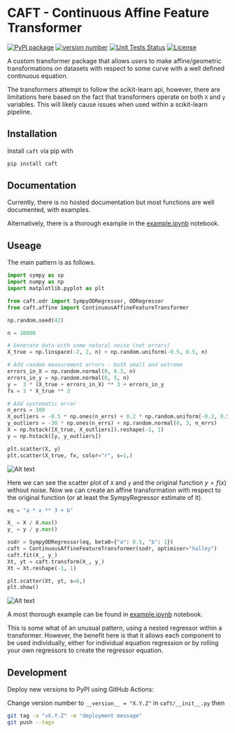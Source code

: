 # CAFT - Continuous Affine Feature Transformer

[![PyPI package](https://img.shields.io/badge/pip%20install-caft-brightgreen)](https://pypi.org/project/caft) [![version number](https://img.shields.io/pypi/v/example-pypi-package?color=green&label=version)](https://github.com/tomchen/example_pypi_package/releases) [![Unit Tests Status](https://github.com/joshdunnlime/caft/actions/workflows/test.yml/badge.svg)](https://github.com/joshdunnlime/caft/actions)
 [![License](https://img.shields.io/github/license/tomchen/example_pypi_package)](https://github.com/tomchen/example_pypi_package/blob/main/LICENSE)

A custom transformer package that allows users to make affine/geometric transformations on datasets with respect to some curve with a well defined continuous equation.

The transformers attempt to follow the scikit-learn api, however, there are limitations here based on the fact that transformers operate on both `X` and `y` variables. This will likely cause issues when used within a scikit-learn pipeline.

## Installation

Install `caft` via pip with

```bash
pip install caft
```

## Documentation

Currently, there is no hosted documentation but most functions are well documented, with examples.

Alternatively, there is a thorough example in the [example.ipynb](./example.ipynb) notebook.

## Useage

The main pattern is as follows.

```python
import sympy as sp
import numpy as np
import matplotlib.pyplot as plt

from caft.odr import SympyODRegressor, ODRegressor
from caft.affine import ContinuousAffineFeatureTransformer

np.random.seed(42)

n = 10000

# Generate data with some natural noise (not errors)
X_true = np.linspace(-2, 2, n) + np.random.uniform(-0.5, 0.5, n)

# Add random measurement errors - both small and extreme
errors_in_X = np.random.normal(0, 0.3, n)
errors_in_y = np.random.normal(0, 5, n)
y =  3 * (X_true + errors_in_X) ** 3 + errors_in_y
fx = 3 * X_true ** 3

# Add systematic error
n_errs = 100
X_outliers = -0.5 * np.ones(n_errs) + 0.2 * np.random.uniform(-0.3, 0.5, n_errs)
y_outliers = -30 * np.ones(n_errs) + np.random.normal(0, 3, n_errs)
X = np.hstack([X_true, X_outliers]).reshape(-1, 1)
y = np.hstack([y, y_outliers])

plt.scatter(X, y)
plt.scatter(X_true, fx, color="r", s=1,)
```

![Alt text](https://github.com/joshdunnlime/caft/blob/main/fx_scatter_plot.png)

Here we can see the scatter plot of `X` and `y` and the original function $y = f(x)$ without noise. Now we can create an affine transformation with respect to the original function (or at least the SympyRegressor estimate of it).


```python
eq = "a * x ** 3 + b"

X_ = X / X.max()
y_ = y / y.max()

sodr = SympyODRegressor(eq, beta0={"a": 0.5, "b": 1})
caft = ContinuousAffineFeatureTransformer(sodr, optimiser="halley")
caft.fit(X_, y_)
Xt, yt = caft.transform(X_, y_)
Xt = Xt.reshape(-1, 1)

plt.scatter(Xt, yt, s=6,)
plt.show()
```

![Alt text](https://github.com/joshdunnlime/caft/blob/main/img/fx_scatter_plot.png)

A most thorough example can be found in [example.ipynb](./example.ipynb) notebook.

This is some what of an unusual pattern, using a nested regressor within a transformer. However, the benefit here is that it allows each component to be used individually, either for individual equation regression or by rolling your own regressors to create the regressor equation.

## Development

Deploy new versions to PyPI using GitHub Actions:

Change version number to `__version__ = "X.Y.Z"` in `caft/__init__.py` then

```bash
git tag -a "vX.Y.Z" -m "deployment message"
git push --tags
```
